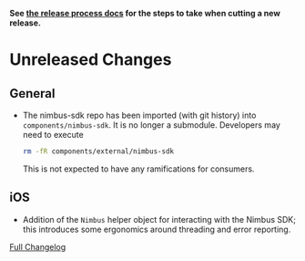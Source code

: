 **See [the release process docs](docs/howtos/cut-a-new-release.md) for the steps to take when cutting a new release.**

# Unreleased Changes

 ## General

- The nimbus-sdk repo has been imported (with git history) into
  `components/nimbus-sdk`.  It is no longer a submodule.  Developers
  may need to execute

  ```bash
  rm -fR components/external/nimbus-sdk
  ```

  This is not expected to have any ramifications for consumers.
 ## iOS

- Addition of the `Nimbus` helper object for interacting with the Nimbus SDK; this introduces some ergonomics around threading and error reporting.

[Full Changelog](https://github.com/mozilla/application-services/compare/v74.0.1...main)
